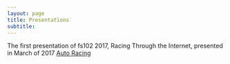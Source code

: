 ```yaml
---
layout: page
title: Presentations
subtitle:
---
```




The first presentation of fs102 2017, Racing Through the Internet, presented in March of 2017
[Auto Racing](https://rawgit.com/hornbergerc/Auto-Racing-Presentation/master/Racing.html)
